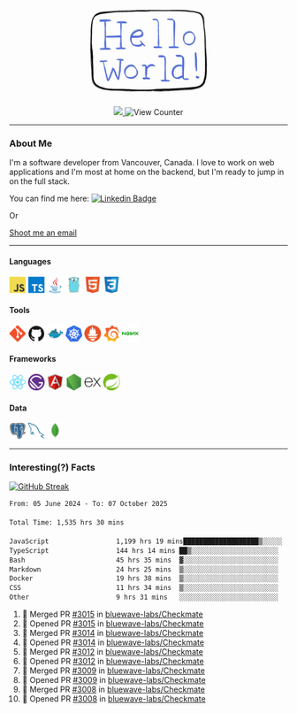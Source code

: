 <div align="center">
    <img src="./img/hello_world.webp" height="200px" width="">
    <div>
        <a href="https://www.linkedin.com/in/ajhollid">
            <img src="https://img.shields.io/badge/LinkedIn-blue"/>
        </a>
        <img src="https://komarev.com/ghpvc/?username=ajhollid&color=yellow" alt="View Counter">
    </div>
</div>

---

### About Me

I'm a software developer from Vancouver, Canada. I love to work on web applications and I'm most at home on the backend, but I'm ready to jump in on the full stack.

You can find me here: [![Linkedin Badge](https://img.shields.io/badge/-ajhollid-blue?style=flat&logo=Linkedin&logoColor=white)](https://www.linkedin.com/in/ajhollid)

Or

[Shoot me an email](mailto:ajhollid@gmail.com)

---

#### Languages

<div>
    <img src="./img/devicons/javascript-original.svg" width=30 height=30 alt="JavaScript">
    <img src="/img/devicons/typescript-original.svg" width=30 height=30 alt="TypeScript">
    <img src="./img/devicons/java-original.svg" width=30 height=30 alt="Java">
    <img src="./img/devicons/go-original.svg" width=30 height=30 alt="Golang">
    <img src="./img/devicons/html5-original.svg" width=30 height=30 alt="HTML 5">
    <img src="./img/devicons/css3-original.svg" width=30 height=30 alt="CSS 3">
</div>

#### Tools

<div>
    <img src="./img/devicons/git-original.svg" width=30 height=30 alt="Git">
    <img src="./img/devicons/github-original.svg" width=30 height=30 alt="Github">
    <img src="./img/devicons/docker-original.svg" width=30 
    height=30 alt="Docker">
    <img src="./img/devicons/kubernetes-original.svg" width=30 height=30 alt="K8">
    <img src="./img/devicons/prometheus-original.svg" width=30 height=30 alt="Prometheus">
    <img src="./img/devicons/grafana-original.svg" width=30 height=30 alt="Grafana">
    <img src="./img/devicons/nginx-original.svg" width=30 height=30 alt="Nginx">
</div>

#### Frameworks

<div>
    <img src="./img/devicons/react-original.svg" width=30 height=30 alt="React">
    <img src="./img/devicons/gatsby-original.svg" width=30 height=30 alt="Gatsby">
    <img src="./img/devicons/angularjs-original.svg" width=30 height=30 alt="AngularJS">
    <img src="./img/devicons/nodejs-original.svg" width=30 height=30 alt="NodeJS">
    <img src="./img/devicons/express-original.svg" width=30 height=30 alt="Express">
    <img src="./img/devicons/spring-original.svg" width=30 height=30 alt="Spring">
</div>

#### Data

<div>
    <img src="./img/devicons/postgresql-original.svg" width=30 height=30 alt="Postgresql">
    <img src="./img/devicons/mysql-original.svg" width=30 height=30 alt="Mysql">
    <img src="./img/devicons/mongodb-original.svg" width=30 height=30 alt="MongoDB">
</div>

---

### Interesting(?) Facts

[![GitHub Streak](http://github-readme-streak-stats.herokuapp.com?user=ajhollid)](https://git.io/streak-stats)

 <!--START_SECTION:waka-->

```txt
From: 05 June 2024 - To: 07 October 2025

Total Time: 1,535 hrs 30 mins

JavaScript                 1,199 hrs 19 mins███████████████████▒░░░░░   77.62 %
TypeScript                 144 hrs 14 mins ██▒░░░░░░░░░░░░░░░░░░░░░░   09.34 %
Bash                       45 hrs 35 mins  ▓░░░░░░░░░░░░░░░░░░░░░░░░   02.95 %
Markdown                   24 hrs 25 mins  ▒░░░░░░░░░░░░░░░░░░░░░░░░   01.58 %
Docker                     19 hrs 38 mins  ▒░░░░░░░░░░░░░░░░░░░░░░░░   01.27 %
CSS                        11 hrs 34 mins  ▒░░░░░░░░░░░░░░░░░░░░░░░░   00.75 %
Other                      9 hrs 31 mins   ░░░░░░░░░░░░░░░░░░░░░░░░░   00.62 %
```

<!--END_SECTION:waka-->


<!--START_SECTION:activity-->
1. 🎉 Merged PR [#3015](https://github.com/bluewave-labs/Checkmate/pull/3015) in [bluewave-labs/Checkmate](https://github.com/bluewave-labs/Checkmate)
2. 💪 Opened PR [#3015](https://github.com/bluewave-labs/Checkmate/pull/3015) in [bluewave-labs/Checkmate](https://github.com/bluewave-labs/Checkmate)
3. 🎉 Merged PR [#3014](https://github.com/bluewave-labs/Checkmate/pull/3014) in [bluewave-labs/Checkmate](https://github.com/bluewave-labs/Checkmate)
4. 💪 Opened PR [#3014](https://github.com/bluewave-labs/Checkmate/pull/3014) in [bluewave-labs/Checkmate](https://github.com/bluewave-labs/Checkmate)
5. 🎉 Merged PR [#3012](https://github.com/bluewave-labs/Checkmate/pull/3012) in [bluewave-labs/Checkmate](https://github.com/bluewave-labs/Checkmate)
6. 💪 Opened PR [#3012](https://github.com/bluewave-labs/Checkmate/pull/3012) in [bluewave-labs/Checkmate](https://github.com/bluewave-labs/Checkmate)
7. 🎉 Merged PR [#3009](https://github.com/bluewave-labs/Checkmate/pull/3009) in [bluewave-labs/Checkmate](https://github.com/bluewave-labs/Checkmate)
8. 💪 Opened PR [#3009](https://github.com/bluewave-labs/Checkmate/pull/3009) in [bluewave-labs/Checkmate](https://github.com/bluewave-labs/Checkmate)
9. 🎉 Merged PR [#3008](https://github.com/bluewave-labs/Checkmate/pull/3008) in [bluewave-labs/Checkmate](https://github.com/bluewave-labs/Checkmate)
10. 💪 Opened PR [#3008](https://github.com/bluewave-labs/Checkmate/pull/3008) in [bluewave-labs/Checkmate](https://github.com/bluewave-labs/Checkmate)
<!--END_SECTION:activity-->
